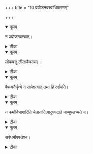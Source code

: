 +++
title = "10 प्रयोजनवत्त्वाधिकरणम्"

+++


<details open><summary>मूलम्</summary>

न प्रयोजनवत्त्वात्।
</details>



<details><summary>टीका</summary>

सृष्टेः प्रयोजनवत्त्वात् तदभावात्परात्मनः । स्रष्टृत्वं परिपूर्णस्य न भवेदिति चोद्यते ॥ [170]
</details>



<details open><summary>मूलम्</summary>

लोकवत्तु लीलाकैवल्यम् ।
</details>



<details><summary>टीका</summary>

लोके तु परिपूर्णानां कन्दुकादिविहारवत् । ब्रह्मणः परिपूर्णस्य सृष्टेर्लीला प्रयोजनम् ॥ [171]
</details>



<details open><summary>मूलम्</summary>

वैषम्यनैर्घृण्ये न सापेक्षत्वात् तथा हि दर्शयति।
</details>



<details><summary>टीका</summary>

न वैषम्यं न नैर्घृण्यं देवादीन् सृजतः प्रभोः । कर्मानुरूपं स्रष्टृत्वात् तथा दर्शयति श्रुतिः ॥ [172]
</details>



<details open><summary>मूलम्</summary>

न कर्माविभागादिति चेन्नानादित्वादुपपद्यते चाप्युपलभ्यते च।
</details>



<details><summary>टीका</summary>

जीवाभावादविभागान्नास्ति कर्म तदेति चेत् । जीवस्यानादिताश्रुत्याऽविभागोऽप्युपपद्यते ॥ [173]
</details>



<details open><summary>मूलम्</summary>

सर्वधर्मोपपत्तेश्च।
</details>



<details><summary>टीका</summary>

प्रधानपरमाण्वादि हेतुत्वे यच्च दूषणम् । न ब्रह्महेतुतायां तत् सर्वधर्मोपपत्तितः ॥ [174]
</details>

